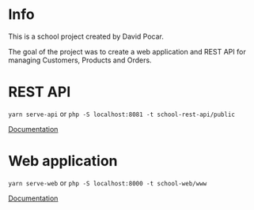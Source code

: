 # Info

This is a school project created by David Pocar.

The goal of the project was to create a web application and REST API for managing Customers, Products and Orders.

# REST API
`yarn serve-api`
or 
`php -S localhost:8081 -t school-rest-api/public` 

[Documentation](/school-rest-api)

# Web application
`yarn serve-web`
or
`php -S localhost:8000 -t school-web/www` 

[Documentation](/school-web)

